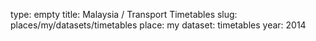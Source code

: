 type: empty
title: Malaysia / Transport Timetables
slug: places/my/datasets/timetables
place: my
dataset: timetables
year: 2014
